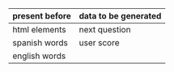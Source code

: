 |present before   | data to be generated  |
|---              |---                    |
| html elements   | next question         |
| spanish words   | user score            |
| english words   |                       |